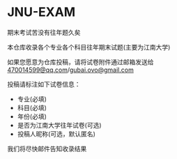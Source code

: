# JNU-EXAM

期末考试苦没有往年题久矣

本仓库收录各个专业各个科目往年期末试题(主要为江南大学)

如果您愿意为仓库投稿，请将试卷附件通过邮箱发送给 470014599@qq.com/gubai.ovo@gmail.com

投稿请标注如下试卷信息：
- 专业(必填)
- 科目(必填)
- 年份(必填)
- 是否为江南大学往年试卷(可选)
- 投稿人昵称(可选，默认匿名)

我们将尽快邮件告知收录结果
